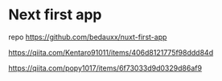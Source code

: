 # Next first app

repo https://github.com/bedauxx/nuxt-first-app



https://qiita.com/Kentaro91011/items/406d8121775f98ddd84d

https://qiita.com/popy1017/items/6f73033d9d0329d86af9



